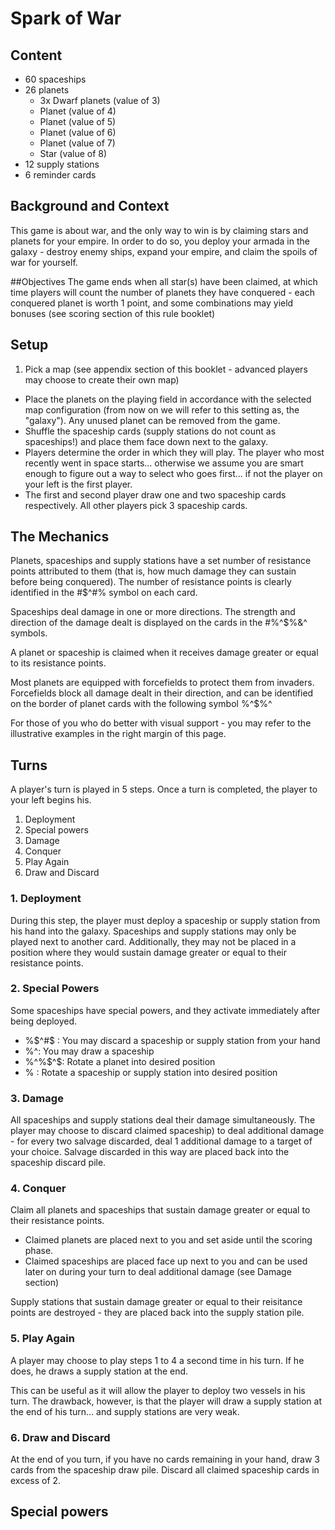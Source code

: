 # Spark of War


## Content

- 60 spaceships
- 26 planets
  * 3x Dwarf planets (value of 3)
  * Planet (value of 4)
  * Planet (value of 5)
  * Planet (value of 6)
  * Planet (value of 7)
  * Star (value of 8)
- 12 supply stations
- 6 reminder cards

## Background and Context
This game is about war, and the only way to win is by claiming stars and planets for your empire. In order to do so, you deploy your armada in the galaxy - destroy enemy ships, expand your empire, and claim the spoils of war for yourself.


##Objectives
The game ends when all star(s) have been claimed, at which time players will count the number of planets they have conquered - each conquered planet is worth 1 point, and some combinations may yield bonuses (see scoring section of this rule booklet)


## Setup
1. Pick a map (see appendix section of this booklet - advanced players may choose to create their own map)
- Place the planets on the playing field in accordance with the selected map configuration (from now on we will refer to this setting as, the "galaxy"). Any unused planet can be removed from the game.
- Shuffle the spaceship cards (supply stations do not count as spaceships!) and place them face down next to the galaxy. 
- Players determine the order in which they will play. The player who most recently went in space starts... otherwise we assume you are smart enough to figure out a way to select who goes first... if not the player on your left is the first player.
- The first and second player draw one and two spaceship cards respectively. All other players pick 3 spaceship cards.

## The Mechanics
Planets, spaceships and supply stations have a set number of resistance points attributed to them (that is, how much damage they can sustain before being conquered). The number of resistance points is clearly identified in the #$^#% symbol on each card. 

Spaceships deal damage in one or more directions. The strength and direction of the damage dealt is displayed on the cards in the #%^$%&^ symbols.

A planet or spaceship is claimed when it receives damage greater or equal to its resistance points. 

Most planets are equipped with forcefields to protect them from invaders. Forcefields block all damage dealt in their direction, and can be identified on the border of planet cards with the following symbol %^$%^ 

For those of you who do better with visual support - you may refer to the illustrative examples in the right margin of this page.


## Turns
A player's turn is played in 5 steps. Once a turn is completed, the player to your left begins his.

1. Deployment
2. Special powers
3. Damage
4. Conquer
5. Play Again
6. Draw and Discard

### 1. Deployment

During this step, the player must deploy a spaceship or supply station from his hand into the galaxy. Spaceships and supply stations may only be played next to another card. Additionally, they may not be placed in a position where they would sustain damage greater or equal to their resistance points.

### 2. Special Powers

Some spaceships have special powers, and they activate immediately after being deployed.

- %$^#$ : You may discard a spaceship or supply station from your hand
- $%^$%^: You may draw a spaceship
- %^%$^$: Rotate a planet into desired position
- $%^$% : Rotate a spaceship or supply station into desired position


### 3. Damage

All spaceships and supply stations deal their damage simultaneously. The player may choose to discard claimed spaceship) to deal additional damage - for every two salvage discarded, deal 1 additional damage to a target of your choice. Salvage discarded in this way are placed back into the spaceship discard pile. 


### 4. Conquer

Claim all planets and spaceships that sustain damage greater or equal to their resistance points. 

* Claimed planets are placed next to you and set aside until the scoring phase. 
* Claimed spaceships are placed face up next to you and can be used later on during your turn to deal additional damage (see Damage section)

Supply stations that sustain damage greater or equal to their reisitance points are destroyed - they are placed back into the supply station pile.


### 5. Play Again

A player may choose to play steps 1 to 4 a second time in his turn. If he does, he draws a supply station at the end.

This can be useful as it will allow the player to deploy two vessels in his turn.
The drawback, however, is that the player will draw a supply station at the end of his turn... and supply stations are very weak.


### 6. Draw and Discard

At the end of you turn, if you have no cards remaining in your hand, draw 3 cards from the spaceship draw pile.
Discard all claimed spaceship cards in excess of 2.


## Special powers

